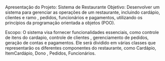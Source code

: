 Apresentação do Projeto: Sistema de Restaurante
Objetivo:
Desenvolver um sistema para gerenciar as operações de um restaurante, incluindo cardápio, clientes  e ramo , pedidos, funcionários e pagamentos, utilizando os princípios da programação orientada a objetos (POO).

Escopo: O sistema visa fornecer funcionalidades essenciais, como controle de itens do cardapio, controle de clientes , gerenciamento de pedidos, geração de contas e pagamentos. Ele será dividido em várias classes que representarão os diferentes componentes do restaurante, 
como Cardápio, ItemCardápio, Dono , Pedidos, Funcionários.

